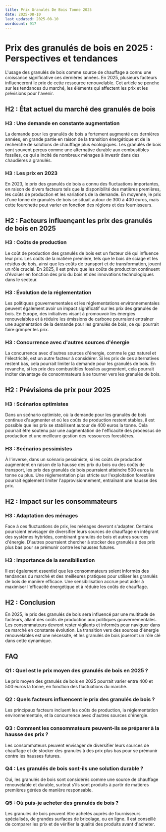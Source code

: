 ```yaml
---
title: Prix Granulés De Bois Tonne 2025
date: 2025-08-10
last_updated: 2025-08-10
wordcount: 917
---
```


# Prix des granulés de bois en 2025 : Perspectives et tendances

L'usage des granulés de bois comme source de chauffage a connu une croissance significative ces dernières années. En 2025, plusieurs facteurs influenceront le prix de cette ressource renouvelable. Cet article se penche sur les tendances du marché, les éléments qui affectent les prix et les prévisions pour l'avenir.

## H2 : État actuel du marché des granulés de bois

### H3 : Une demande en constante augmentation

La demande pour les granulés de bois a fortement augmenté ces dernières années, en grande partie en raison de la transition énergétique et de la recherche de solutions de chauffage plus écologiques. Les granulés de bois sont souvent perçus comme une alternative durable aux combustibles fossiles, ce qui a incité de nombreux ménages à investir dans des chaudières à granulés.

### H3 : Les prix en 2023

En 2023, le prix des granulés de bois a connu des fluctuations importantes, en raison de divers facteurs tels que la disponibilité des matières premières, les coûts de production et les variations de la demande. En moyenne, le prix d'une tonne de granulés de bois se situait autour de 300 à 400 euros, mais cette fourchette peut varier en fonction des régions et des fournisseurs.

## H2 : Facteurs influençant les prix des granulés de bois en 2025

### H3 : Coûts de production

Le coût de production des granulés de bois est un facteur clé qui influence leur prix. Les coûts de la matière première, tels que le bois de sciage et les résidus de bois, ainsi que les coûts de transport et de transformation, jouent un rôle crucial. En 2025, il est prévu que les coûts de production continuent d'évoluer en fonction des prix du bois et des innovations technologiques dans le secteur.

### H3 : Évolution de la réglementation

Les politiques gouvernementales et les réglementations environnementales peuvent également avoir un impact significatif sur les prix des granulés de bois. En Europe, des initiatives visant à promouvoir les énergies renouvelables et à réduire les émissions de carbone pourraient entraîner une augmentation de la demande pour les granulés de bois, ce qui pourrait faire grimper les prix.

### H3 : Concurrence avec d'autres sources d'énergie

La concurrence avec d'autres sources d'énergie, comme le gaz naturel et l'électricité, est un autre facteur à considérer. Si les prix de ces alternatives restent bas, cela pourrait limiter la demande pour les granulés de bois. En revanche, si les prix des combustibles fossiles augmentent, cela pourrait inciter davantage de consommateurs à se tourner vers les granulés de bois.

## H2 : Prévisions de prix pour 2025

### H3 : Scénarios optimistes

Dans un scénario optimiste, où la demande pour les granulés de bois continue d'augmenter et où les coûts de production restent stables, il est possible que les prix se stabilisent autour de 400 euros la tonne. Cela pourrait être soutenu par une augmentation de l'efficacité des processus de production et une meilleure gestion des ressources forestières.

### H3 : Scénarios pessimistes

À l'inverse, dans un scénario pessimiste, si les coûts de production augmentent en raison de la hausse des prix du bois ou des coûts de transport, les prix des granulés de bois pourraient atteindre 500 euros la tonne ou plus. Une réglementation plus stricte sur l'exploitation forestière pourrait également limiter l'approvisionnement, entraînant une hausse des prix.

## H2 : Impact sur les consommateurs

### H3 : Adaptation des ménages

Face à ces fluctuations de prix, les ménages devront s'adapter. Certains pourraient envisager de diversifier leurs sources de chauffage en intégrant des systèmes hybrides, combinant granulés de bois et autres sources d'énergie. D'autres pourraient chercher à stocker des granulés à des prix plus bas pour se prémunir contre les hausses futures.

### H3 : Importance de la sensibilisation

Il est également essentiel que les consommateurs soient informés des tendances du marché et des meilleures pratiques pour utiliser les granulés de bois de manière efficace. Une sensibilisation accrue peut aider à maximiser l'efficacité énergétique et à réduire les coûts de chauffage.

## H2 : Conclusion

En 2025, le prix des granulés de bois sera influencé par une multitude de facteurs, allant des coûts de production aux politiques gouvernementales. Les consommateurs devront rester vigilants et informés pour naviguer dans ce marché en constante évolution. La transition vers des sources d'énergie renouvelables est une nécessité, et les granulés de bois joueront un rôle clé dans cette dynamique.

## FAQ

### Q1 : Quel est le prix moyen des granulés de bois en 2025 ?
Le prix moyen des granulés de bois en 2025 pourrait varier entre 400 et 500 euros la tonne, en fonction des fluctuations du marché.

### Q2 : Quels facteurs influencent le prix des granulés de bois ?
Les principaux facteurs incluent les coûts de production, la réglementation environnementale, et la concurrence avec d'autres sources d'énergie.

### Q3 : Comment les consommateurs peuvent-ils se préparer à la hausse des prix ?
Les consommateurs peuvent envisager de diversifier leurs sources de chauffage et de stocker des granulés à des prix plus bas pour se prémunir contre les hausses futures.

### Q4 : Les granulés de bois sont-ils une solution durable ?
Oui, les granulés de bois sont considérés comme une source de chauffage renouvelable et durable, surtout s'ils sont produits à partir de matières premières gérées de manière responsable.

### Q5 : Où puis-je acheter des granulés de bois ?
Les granulés de bois peuvent être achetés auprès de fournisseurs spécialisés, de grandes surfaces de bricolage, ou en ligne. Il est conseillé de comparer les prix et de vérifier la qualité des produits avant d'acheter.